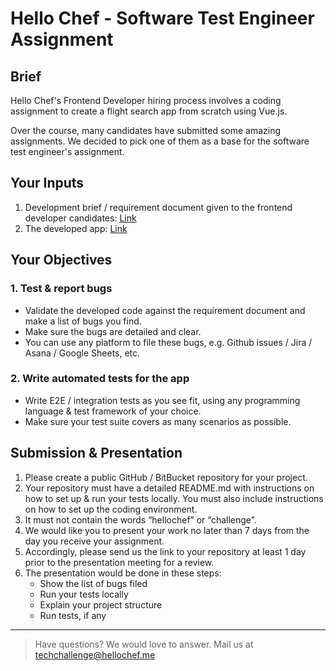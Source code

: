 # Hello Chef - Software Test Engineer Assignment

## Brief

Hello Chef's Frontend Developer hiring process involves a coding assignment to create a flight search app from scratch using Vue.js.

Over the course, many candidates have submitted some amazing assignments. We decided to pick one of them as a base for the software test engineer's assignment.

## Your Inputs

1. Development brief / requirement document given to the frontend developer candidates: [Link](https://github.com/hellochef-me/frontend-challenge)
2. The developed app: [Link](https://luminous-meringue-661120.netlify.app/)

## Your Objectives

### 1. Test & report bugs

- Validate the developed code against the requirement document and make a list of bugs you find.
- Make sure the bugs are detailed and clear.
- You can use any platform to file these bugs, e.g. Github issues / Jira / Asana / Google Sheets, etc.

### 2. Write automated tests for the app

- Write E2E / integration tests as you see fit, using any programming language & test framework of your choice.
- Make sure your test suite covers as many scenarios as possible.

## Submission & Presentation

1. Please create a public GitHub / BitBucket repository for your project.
2. Your repository must have a detailed README.md with instructions on how to set up & run your tests locally. You must also include instructions on how to set up the coding environment.
3. It must not contain the words “hellochef” or “challenge”.
4. We would like you to present your work no later than 7 days from the day you receive your assignment.
5. Accordingly, please send us the link to your repository at least 1 day prior to the presentation meeting for a review.
6. The presentation would be done in these steps:
    - Show the list of bugs filed
    - Run your tests locally
    - Explain your project structure
    - Run tests, if any

---

> Have questions? We would love to answer. Mail us at techchallenge@hellochef.me
